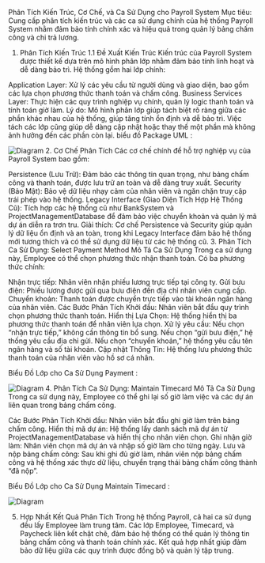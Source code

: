 Phân Tích Kiến Trúc, Cơ Chế, và Ca Sử Dụng cho Payroll System
Mục tiêu: Cung cấp phân tích kiến trúc và các ca sử dụng chính của hệ thống Payroll System nhằm đảm bảo tính chính xác và hiệu quả trong quản lý bảng chấm công và chi trả lương.

1. Phân Tích Kiến Trúc
1.1 Đề Xuất Kiến Trúc
Kiến trúc của Payroll System được thiết kế dựa trên mô hình phân lớp nhằm đảm bảo tính linh hoạt và dễ dàng bảo trì. Hệ thống gồm hai lớp chính:

Application Layer: Xử lý các yêu cầu từ người dùng và giao diện, bao gồm các lựa chọn phương thức thanh toán và chấm công.
Business Services Layer: Thực hiện các quy trình nghiệp vụ chính, quản lý logic thanh toán và tính toán giờ làm.
Lý do: Mô hình phân lớp giúp tách biệt rõ ràng giữa các phần khác nhau của hệ thống, giúp tăng tính ổn định và dễ bảo trì. Việc tách các lớp cũng giúp dễ dàng cập nhật hoặc thay thế một phần mà không ảnh hưởng đến các phần còn lại.
biểu đồ Package UML : 


![Diagram](http://www.plantuml.com/plantuml/png/SoWkIImgAStDuIf8JCvEJ4zLK0f8h2pApybH2AuiBadDLLAevb800hYqOq51JcPoOabcVfw2Js9bQX5O1HH4ksScvYkaP3xStPwda9T-RCF3tNCp5L8ExynBZmKhgWMJg2OwbHPdvgKM5oi4fnQLPIQd5cCnr-NXxkxa38MoXxkN0itD05bG0ER1ZAtbuiBcD5rTEpmMM2cuFzpT2tGWmdGkXzIy561u0000)
2. Cơ Chế Phân Tích
Các cơ chế chính để hỗ trợ nghiệp vụ của Payroll System bao gồm:

Persistence (Lưu Trữ): Đảm bảo các thông tin quan trọng, như bảng chấm công và thanh toán, được lưu trữ an toàn và dễ dàng truy xuất.
Security (Bảo Mật): Bảo vệ dữ liệu nhạy cảm của nhân viên và ngăn chặn truy cập trái phép vào hệ thống.
Legacy Interface (Giao Diện Tích Hợp Hệ Thống Cũ): Tích hợp các hệ thống cũ như BankSystem và ProjectManagementDatabase để đảm bảo việc chuyển khoản và quản lý mã dự án diễn ra trơn tru.
Giải thích: Cơ chế Persistence và Security giúp quản lý dữ liệu ổn định và an toàn, trong khi Legacy Interface đảm bảo hệ thống mới tương thích và có thể sử dụng dữ liệu từ các hệ thống cũ.
3. Phân Tích Ca Sử Dụng: Select Payment Method
Mô Tả Ca Sử Dụng
Trong ca sử dụng này, Employee có thể chọn phương thức nhận thanh toán. Có ba phương thức chính:

Nhận trực tiếp: Nhân viên nhận phiếu lương trực tiếp tại công ty.
Gửi bưu điện: Phiếu lương được gửi qua bưu điện đến địa chỉ nhân viên cung cấp.
Chuyển khoản: Thanh toán được chuyển trực tiếp vào tài khoản ngân hàng của nhân viên.
Các Bước Phân Tích
Khởi đầu: Nhân viên bắt đầu quy trình chọn phương thức thanh toán.
Hiển thị Lựa Chọn: Hệ thống hiển thị ba phương thức thanh toán để nhân viên lựa chọn.
Xử lý yêu cầu:
Nếu chọn “nhận trực tiếp,” không cần thông tin bổ sung.
Nếu chọn “gửi bưu điện,” hệ thống yêu cầu địa chỉ gửi.
Nếu chọn “chuyển khoản,” hệ thống yêu cầu tên ngân hàng và số tài khoản.
Cập nhật Thông Tin: Hệ thống lưu phương thức thanh toán của nhân viên vào hồ sơ cá nhân.

Biểu Đồ Lớp cho Ca Sử Dụng Payment :


![Diagram](http://www.plantuml.com/plantuml/png/SoWkIImgAStDuKhEIImkLd3DBSZ9hqnDLQZcKb3GLSWzlDWlu_2YlB3Cmwloh1I2IueoyzB1CYNe0WKPnpOSMvYN7fBnSFVAv92CnBoCaFp32r4L7PduS7TteZDGIIU6QNxfG8iy3Y_8IqUHAdwuUsB8uGMPtXdv3tSjHXXN2tLnG69bSaPgSZR2nGYxCGtAVBYx4IZibfEVM0An6UYMkPdkcOb0KPV4abIukKw9UTd1bSKbgRbWaxN1AZScUm1DQCzppYYjVBYxEG_gA8rKQB1vki2ir558pCqlpIk1sgK9D1SUjag6IWgwkWfAMae8rrifb3pSjJ0VNP4TY4PsYnN87siLKXxkNWhqbqDgNWeeyW00)
4. Phân Tích Ca Sử Dụng: Maintain Timecard
Mô Tả Ca Sử Dụng
Trong ca sử dụng này, Employee có thể ghi lại số giờ làm việc và các dự án liên quan trong bảng chấm công.

Các Bước Phân Tích
Khởi đầu: Nhân viên bắt đầu ghi giờ làm trên bảng chấm công.
Hiển thị mã dự án: Hệ thống lấy danh sách mã dự án từ ProjectManagementDatabase và hiển thị cho nhân viên chọn.
Ghi nhận giờ làm: Nhân viên chọn mã dự án và nhập số giờ làm cho từng ngày.
Lưu và nộp bảng chấm công: Sau khi ghi đủ giờ làm, nhân viên nộp bảng chấm công và hệ thống xác thực dữ liệu, chuyển trạng thái bảng chấm công thành “đã nộp”.

Biểu Đồ Lớp cho Ca Sử Dụng Maintain Timecard :


![Diagram](http://www.plantuml.com/plantuml/png/TL71IlD06BpdAJvoQlysX_yQIYbDHSHM18ltRRfiLh9VIx8z5F7W6tZr8BQM8WXI14-RWuVrHRutCMtQH0MlC_FDpCvsKiqIFLEn4yOiJU58JUF9d7EuTW0yK7Pr5jadl9Js1Nsuq8b4iMFqRs14PeKYYCYiLM3VKVZGbwbk3QNY8Kl6RUTcdt50genk4FpmGc4NyowPZVwy8_Cyyw77DA-eKp8VUXXP4tvZT49cYIA7bx9oAm9wbBtPsxpmW4rR1TM44zHSyAITYneW8daiANlesuMgxK8AwoQ8BUmVrFMT6YcxdzRgvPFEayaL3_M08HDSSTJvAHknjDYn0J6PzNnGzgZLz-CKLRRJbCEx_rtmF73_kTLGFgIKFK94sMRcbAZdjVyEBcvUOKpP6eNJuJZU_l8N)



5. Hợp Nhất Kết Quả Phân Tích
Trong hệ thống Payroll, cả hai ca sử dụng đều lấy Employee làm trung tâm. Các lớp Employee, Timecard, và Paycheck liên kết chặt chẽ, đảm bảo hệ thống có thể quản lý thông tin bảng chấm công và thanh toán chính xác. Kết quả hợp nhất giúp đảm bảo dữ liệu giữa các quy trình được đồng bộ và quản lý tập trung.
